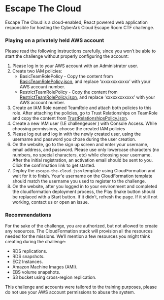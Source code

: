# Escape The Cloud

Escape The Cloud is a cloud-enabled, React powered web application responsible for hosting the CyberArk Cloud Escape Room CTF challenge.

### Playing on a privately held AWS account

Please read the following instructions carefully, since you won’t be able to start the challenge without properly configuring the account:

1. Please log in to your AWS account with an Administrator user.
2. Create two IAM policies:
   - BasicTeamRolePolicy - Copy the content from [BasicTeamRolePolicy.json](./BasicTeamRolePolicy.json), and replace ‘xxxxxxxxxxxx’ with your AWS account number.
   - RestrictTeamRolePolicy - Copy the content from [RestrictTeamRolePolicy.json](./RestrictTeamRolePolicy.json), and replace ‘xxxxxxxxxxxx’ with your AWS account number.
 3. Create an IAM Role named TeamRole and attach both policies to this role. After attaching the policies, go to Trust Relationships on TeamRole and copy the content from [TrustRelationshipsPolicy.json](./TrustRelationshipsPolicy.json).
 4. Create a new IAM user (I.E challengeuser ) with Console Access. While choosing permissions, choose the created IAM policies 
 5. Please log out and log in with the newly created user, using the username and password you chose during the user creation.
 6. On the website, go to the sign up screen and enter your username, email address, and password. Please use only lowercase characters (no numbers, no special characters, etc) while choosing your username. After the initial registration, an activation email should be sent to you. Click the confirmation link to get started.
 7. Deploy the `escape-the-cloud.json` template using CloudFormation and wait for it to finish. Your'e username on the CloudFormation template should match the username you used to register to the challenge.
 8. On the website, after you logged in to your environment and completed the cloudformation deployment process, the Play Snake button should be replaced with a Start button. If it didn’t, refresh the page. If it still not working, contact us or open an issue.

### Recommendations

For the sake of the challenge, you are authorized, but not allowed to create any resources. The CloudFormation stack will provision all the resources needed for the missions. We’ll mention a few resources you might think creating during the challenge:
- RDS replications.
- RDS snapshots.
- EC2 Instances.
- Amazon Machine Images (AMI).
- EBS volume snapshots.
- S3 bucket using cross-region replication.

This challenge and accounts were tailored to the training purposes, please do not use your  AWS account permissions to abuse the system.
